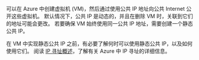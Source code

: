 可以在 Azure 中创建虚拟机 (VM)，然后通过使用公共 IP 地址向公共 Internet 公开这些虚拟机。 默认情况下，公共 IP 是动态的，并且在删除 VM 时，关联到它们的地址可能会更改。 若要确保 VM 始终使用同一公共 IP 地址，需要创建一个静态公共 IP。 

在 VM 中实现静态公共 IP 之前，有必要了解何时可以使用静态公共 IP，以及如何使用它们。 阅读 [IP 寻址概述](../articles/virtual-network/virtual-network-ip-addresses-overview-arm.md)，了解有关 Azure 中 IP 寻址的详细信息。



<!--HONumber=Nov16_HO3-->


